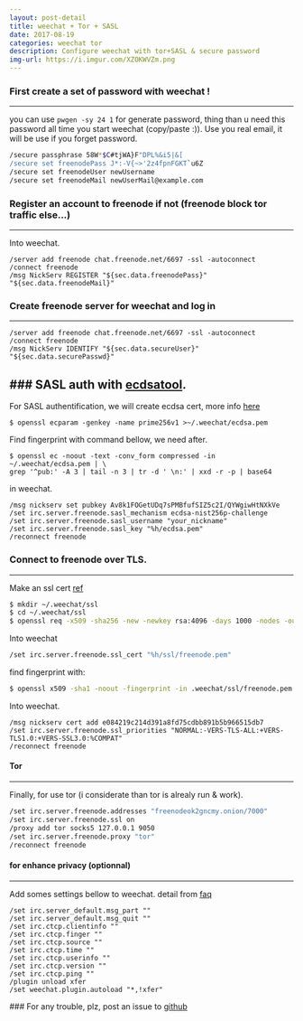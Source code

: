 ```yaml
---
layout: post-detail
title: weechat + Tor + SASL
date: 2017-08-19
categories: weechat tor
description: Configure weechat with tor+SASL & secure password
img-url: https://i.imgur.com/XZOKWVZm.png
---
```


### First create a set of password with weechat !
---
you can use `pwgen -sy 24 1` for generate password, thing than u need this password all time you start weechat (copy/paste :)).
Use you real email, it will be use if you forget password.

```sh
/secure passphrase 58W*$C#tjWA}F"DPL%&i5|&[
/secure set freenodePass J*:-V{~>'2z4fpnFGKT`u6Z
/secure set freenodeUser newUsername
/secure set freenodeMail newUserMail@example.com
```

### Register an account to freenode if not (freenode block tor traffic else...)
---
Into weechat.
```
/server add freenode chat.freenode.net/6697 -ssl -autoconnect
/connect freenode
/msg NickServ REGISTER "${sec.data.freenodePass}" "${sec.data.freenodeMail}"
```

### Create freenode server for weechat and log in
---
```
/server add freenode chat.freenode.net/6697 -ssl -autoconnect
/connect freenode
/msg NickServ IDENTIFY "${sec.data.secureUser}" "${sec.data.securePasswd}"
```

### SASL auth with [ecdsatool](https://github.com/kaniini/ecdsatool).
---
For SASL authentification, we will create ecdsa cert, more info [here](https://github.com/weechat/weechat/issues/251)

```
$ openssl ecparam -genkey -name prime256v1 >~/.weechat/ecdsa.pem
```

Find fingerprint with command bellow, we need after.
```
$ openssl ec -noout -text -conv_form compressed -in ~/.weechat/ecdsa.pem | \
grep '^pub:' -A 3 | tail -n 3 | tr -d ' \n:' | xxd -r -p | base64
```

in weechat.
```
/msg nickserv set pubkey Av8k1FOGetUDq7sPMBfufSIZ5c2I/QYWgiwHtNXkVe
/set irc.server.freenode.sasl_mechanism ecdsa-nist256p-challenge
/set irc.server.freenode.sasl_username "your_nickname"
/set irc.server.freenode.sasl_key "%h/ecdsa.pem"
/reconnect freenode
```

### Connect to freenode over TLS.
---

Make an ssl cert [ref](https://freenode.net/kb/answer/chat)
```sh
$ mkdir ~/.weechat/ssl
$ cd ~/.weechat/ssl
$ openssl req -x509 -sha256 -new -newkey rsa:4096 -days 1000 -nodes -out freenode.pem -keyout freenode.pem
```

Into weechat 
```sh
/set irc.server.freenode.ssl_cert "%h/ssl/freenode.pem"
```
find fingerprint with:
```sh
$ openssl x509 -sha1 -noout -fingerprint -in .weechat/ssl/freenode.pem | sed -e 's/^.*=//;s/://g;y/ABCDEF/abcdef/'
```

Into weechat.
```
/msg nickserv cert add e084219c214d391a8fd75cdbb891b5b966515db7
/set irc.server.freenode.ssl_priorities "NORMAL:-VERS-TLS-ALL:+VERS-TLS1.0:+VERS-SSL3.0:%COMPAT"
/reconnect freenode
```

#### Tor
---
Finally, for use tor (i considerate than tor is alrealy run & work).
```sh
/set irc.server.freenode.addresses "freenodeok2gncmy.onion/7000"
/set irc.server.freenode.ssl on
/proxy add tor socks5 127.0.0.1 9050
/set irc.server.freenode.proxy "tor"
/reconnect freenode
```

#### for enhance privacy (optionnal)
---

Add somes settings bellow to weechat. detail from [faq](https://weechat.org/files/doc/weechat_faq.en.html#security)

```
/set irc.server_default.msg_part ""
/set irc.server_default.msg_quit ""
/set irc.ctcp.clientinfo ""
/set irc.ctcp.finger ""
/set irc.ctcp.source ""
/set irc.ctcp.time ""
/set irc.ctcp.userinfo ""
/set irc.ctcp.version ""
/set irc.ctcp.ping ""
/plugin unload xfer
/set weechat.plugin.autoload "*,!xfer"
```

### For any trouble, plz, post an issue to [github](https://github.com/szorfein/szorfein.github.io)
